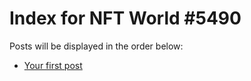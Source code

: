 # Index for NFT World #5490
Posts will be displayed in the order below:

- [Your first post](./001-first.md)

